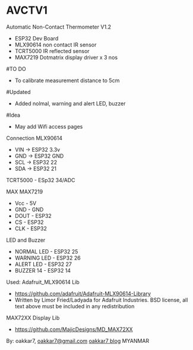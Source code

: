 # AVCTV1
Automatic Non-Contact Thermometer V1.2

 - ESP32 Dev Board
 - MLX90614 non contact IR sensor
 - TCRT5000 IR reflected sensor
 - MAX7219  Dotmatrix display driver x 3 nos

#TO DO
- To calibrate measurement distance to 5cm

#Updated
- Added nolmal, warning and alert LED, buzzer

#Idea
- May add Wifi access pages
 
Connection MLX90614 
- VIN -> ESP32 3.3v
- GND -> ESP32 GND
- SCL -> ESP32 22
- SDA -> ESP32 21

TCRT5000 - ESp32 34/ADC

MAX MAX7219
- Vcc - 5V
- GND - GND
- DOUT - ESP32
- CS - ESP32
- CLK - ESP32

LED and Buzzer
- NORMAL LED - ESP32 25
- WARNING LED - ESP32 26
- ALERT LED - ESP32 27
- BUZZER 14 - ESP32 14
 
Used:
Adafruit_MLX90614 Lib
- https://github.com/adafruit/Adafruit-MLX90614-Library
- Written by Limor Fried/Ladyada for Adafruit Industries. BSD license, all text above must be included in any redistribution

MAX72XX Display Lib 
- https://github.com/MajicDesigns/MD_MAX72XX

By:
oakkar7, oakkar7@gmail.com [oakkar7 blog](https://okelectronic.wordpress.com/)  MYANMAR
